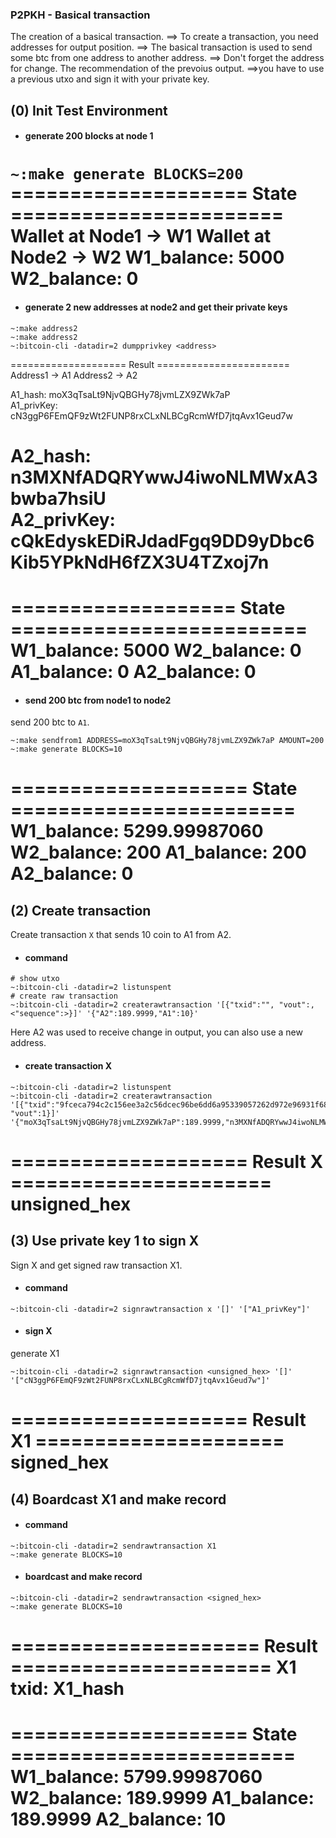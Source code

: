 ### **P2PKH - Basical transaction**

The creation of a basical transaction.
==> To create a transaction, you need addresses for output position.
==> The basical transaction is used to send some btc from one address to another address.
==> Don't forget the address for change.
The recommendation of the prevoius output.
==>you have to use a previous utxo and sign it with your private key.
## (0) Init Test Environment
+ #### generate 200 blocks at node 1
```~:make generate BLOCKS=200```
==================== State =======================
Wallet at Node1 -> W1
Wallet at Node2 -> W2
W1_balance: 5000
W2_balance: 0
================================================

+ #### generate 2 new addresses at node2 and get their private keys
```
~:make address2
~:make address2
~:bitcoin-cli -datadir=2 dumpprivkey <address>
```
==================== Result =======================
Address1 -> A1
Address2 -> A2

A1_hash: moX3qTsaLt9NjvQBGHy78jvmLZX9ZWk7aP  
A1_privKey: cN3ggP6FEmQF9zWt2FUNP8rxCLxNLBCgRcmWfD7jtqAvx1Geud7w

A2_hash: n3MXNfADQRYwwJ4iwoNLMWxA3bwba7hsiU  
A2_privKey: cQkEdyskEDiRJdadFgq9DD9yDbc6Kib5YPkNdH6fZX3U4TZxoj7n
=================================================
=================== State =========================
W1_balance: 5000
W2_balance: 0
A1_balance:  0
A2_balance:  0
=================================================
+ #### send 200 btc from node1 to node2
send 200 btc to ```A1```.
```
~:make sendfrom1 ADDRESS=moX3qTsaLt9NjvQBGHy78jvmLZX9ZWk7aP AMOUNT=200
~:make generate BLOCKS=10
```
==================== State ========================
W1_balance: 5299.99987060
W2_balance: 200
A1_balance: 200
A2_balance: 0
=================================================

## (2) Create transaction
Create transaction ```X``` that sends 10 coin to A1 from A2.
+ #### command
```
# show utxo
~:bitcoin-cli -datadir=2 listunspent
# create raw transaction
~:bitcoin-cli -datadir=2 createrawtransaction '[{"txid":"", "vout":, <"sequence":>}]' '{"A2":189.9999,"A1":10}'
```
Here A2 was used to receive change in output, you can also use a new address.
+ #### create transaction X
```
~:bitcoin-cli -datadir=2 listunspent
~:bitcoin-cli -datadir=2 createrawtransaction '[{"txid":"9fceca794c2c156ee3a2c56dcec96be6dd6a95339057262d972e96931f687b2e", "vout":1}]' '{"moX3qTsaLt9NjvQBGHy78jvmLZX9ZWk7aP":189.9999,"n3MXNfADQRYwwJ4iwoNLMWxA3bwba7hsiU":10}'
```
==================== Result X ======================
unsigned_hex
=================================================

## (3) Use private key 1 to sign X
Sign X and get signed raw transaction X1.
+ #### command
```
~:bitcoin-cli -datadir=2 signrawtransaction x '[]' '["A1_privKey"]'
```
+ #### sign X
generate X1
```
~:bitcoin-cli -datadir=2 signrawtransaction <unsigned_hex> '[]' '["cN3ggP6FEmQF9zWt2FUNP8rxCLxNLBCgRcmWfD7jtqAvx1Geud7w"]'
```
==================== Result X1 =====================
signed_hex
=================================================


## (4) Boardcast X1 and make record
+ #### command
```
~:bitcoin-cli -datadir=2 sendrawtransaction X1 
~:make generate BLOCKS=10
```
+ #### boardcast and make record
```
~:bitcoin-cli -datadir=2 sendrawtransaction <signed_hex>
~:make generate BLOCKS=10
```
===================== Result ======================
X1 txid: X1_hash
=================================================
==================== State ========================
W1_balance: 5799.99987060
W2_balance: 189.9999
A1_balance: 189.9999
A2_balance: 10
=================================================